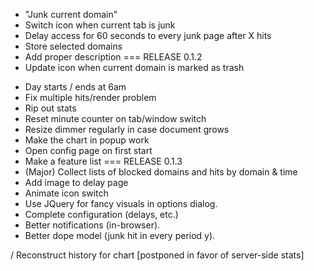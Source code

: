  + "Junk current domain"
 + Switch icon when current tab is junk
 + Delay access for 60 seconds to every junk page after X hits
 + Store selected domains
 + Add proper description
 === RELEASE 0.1.2
 + Update icon when current domain is marked as trash
 - Day starts / ends at 6am
 - Fix multiple hits/render problem
 - Rip out stats
 - Reset minute counter on tab/window switch
 - Resize dimmer regularly in case document grows
 - Make the chart in popup work
 - Open config page on first start
 - Make a feature list
 === RELEASE 0.1.3
 - (Major) Collect lists of blocked domains and hits by domain & time
 - Add image to delay page
 - Animate icon switch
 - Use JQuery for fancy visuals in options dialog.
 - Complete configuration (delays, etc.)
 - Better notifications (in-browser).
 - Better dope model (junk hit in every period y).

 / Reconstruct history for chart [postponed in favor of server-side stats]
